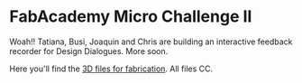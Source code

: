 # FabAcademy Micro Challenge II

Woah!! Tatiana, Busi, Joaquin and Chris are building an interactive feedback recorder for Design Dialogues. More soon. 


Here you'll find the [3D files for fabrication](/fab_files). All files CC. 
